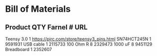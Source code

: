 Bill of Materials
=================

Product         QTY     Farnel #    URL
---------------------------------------------
Teensy 3.0      1                   https://pjrc.com/store/teensy3_pins.html
SN74HCT245N     1       9591931
USB cable       1       2115733
100 Ohm R       8       2329473
1000 uF         8       9451129
Breadboard      1       2352607
